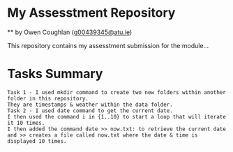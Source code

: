 # My Assesstment Repository

** by Owen Coughlan (g00439345@atu.ie)

This repository contains my assesstment submission for the module...

# Tasks Summary
    Task 1 - I used mkdir command to create two new folders within another folder in this repository. 
    They are timestamps & weather within the data folder.
    Task 2 - I used date command to get the current date. 
    I then used the command i in {1..10} to start a loop that will iterate it 10 times. 
    I then added the command date >> now.txt: to retrieve the current date and >> creates a file called now.txt where the date & time is displayed 10 times.